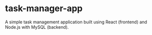 # task-manager-app
A simple task management application built using React (frontend) and Node.js with MySQL (backend).
